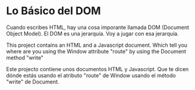 # Lo Básico del DOM 
<p>
  Cuando escribes HTML, hay una cosa imporante llamada DOM (Document Object Model). El DOM es una jerarquía. Voy a jugar con esa jerarquía.
</p>
<p>
  This project contains an HTML and a Javascript document. Which tell you where are you using the Window attribute "route" by using the Document method "write"
</p>
<p>
  Este projecto contiene unos documentos HTML y Javascript. Que te dicen dónde estás usando el atributo "route" de Window usando el método "write" de Document. 
</p>
